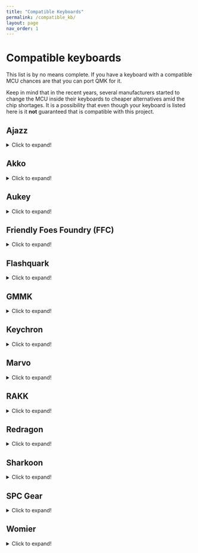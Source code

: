 ```yaml
---
title: "Compatible Keyboards"
permalink: /compatible_kb/
layout: page
nav_order: 1
---
```


# Compatible keyboards

This list is by no means complete. If you have a keyboard with a compatible MCU chances are that you can port QMK for it. 

Keep in mind that in the recent years, several manufacturers started to change the MCU inside their keyboards to cheaper alternatives amid the chip shortages.
It is a possibility that even though your keyboard is listed here is it **not** guaranteed that is compatible with this project.

## Ajazz

<details>
  <summary>Click to expand!</summary>

  | Brand    | Model        |
  | :------- | :----------- |
  | Ajazz    | Ak33 Rev 1   |
  | Ajazz    | Ak33 Rev 2   |

</details>

## Akko

<details>
  <summary>Click to expand!</summary>

  | Brand    | Model      |
  | :------- | :--------- |
  | Akko     | 3061 RGB   |

</details>


## Aukey

<details>
  <summary>Click to expand!</summary>

  | Brand    | Model      |
  | :------- | :--------- |
  | Aukey    | Kmg12      |

</details>

## Friendly Foes Foundry (FFC)

<details>
  <summary>Click to expand!</summary>

  | Brand    | Model      |
  | :------- | :--------- |
  | FFC      | FFC61      |

</details>

## Flashquark

<details>
  <summary>Click to expand!</summary>

  | Brand           | Model      |
  | :-------------- | :--------- |
  | Flashquark      | Horizon Z  |

</details>

## GMMK

<details>
  <summary>Click to expand!</summary>

  | Brand   | Model      | Revision   |
  | :------ | :--------- | :--------- |
  | GMMK    | Compact    | Rev2, Rev3 |
  | GMMK    | Full       | Rev2, Rev3 |
  | GMMK    | TKL        | Rev2, Rev3 |

</details>

## Keychron

<details>
  <summary>Click to expand!</summary>

  | Brand       | Model      | Variant(S)        |
  | :---------- | :--------- | :---------------- |
  | Keychron    | C1         | Plain, RGB, White |
  | Keychron    | C2         | RGB, White        |
  | Keychron    | K2         | RGB               |
  | Keychron    | K3         | RGB               |
  | Keychron    | K4         | RGB               |
  | Keychron    | K6         | RGB, White        |
  | Keychron    | K7         | RGB               |
  | Keychron    | K8         | RGB               |
  | Keychron    | K12        | RGB               |
  | Keychron    | K14        | RGB               |

</details>

## Marvo

<details>
  <summary>Click to expand!</summary>

  | Brand           | Model      |
  | :-------------- | :--------- |
  | Marvo           | KG938      |

</details>

## RAKK

<details>
  <summary>Click to expand!</summary>

  | Brand  | Model       |
  | :----- | :---------- |
  | RAKK   | Lam-Ang Pro |

</details>

## Redragon

<details>
  <summary>Click to expand!</summary>

  | Brand      | Model     |
  | :--------- | :-------- |
  | Redragon   | K530      |
  | Redragon   | K552 rev1 |
  | Redragon   | K552 rev2 |
  | Redragon   | K556      |
  | Redragon   | K580      |
  | Redragon   | K582      |
  | Redragon   | K630      |

</details>

## Sharkoon

<details>
  <summary>Click to expand!</summary>

  | Brand      | Model  |
  | :--------- | :----- |
  | Sharkoon   | SGKS   |

</details>

## SPC Gear

<details>
  <summary>Click to expand!</summary>

  | Brand      | Model  |
  | :--------- | :----- |
  | SPC Gear   | GK530  |
  | SPC Gear   | GK540  |

</details>

## Womier

<details>
  <summary>Click to expand!</summary>

  | Brand   | Model |
  | :------ | :---- |
  | Womier  | K87   |

</details>